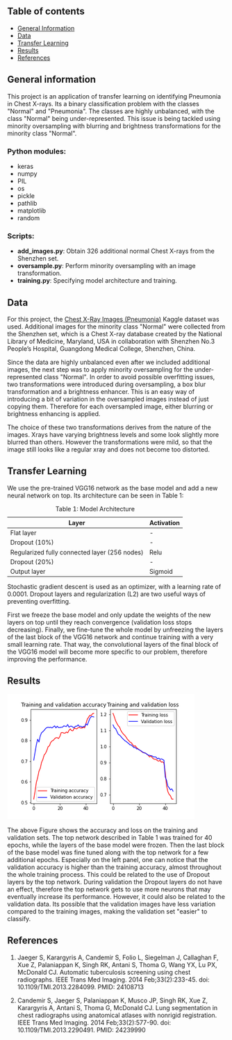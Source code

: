## Table of contents
* [General Information](#general)
* [Data](#data)
* [Transfer Learning](#transfer_learning)
* [Results](#results)
* [References](#ref)

## General information
This project is an application of transfer learning on identifying Pneumonia in Chest X-rays. Its a binary classification problem with the classes "Normal" and "Pneumonia". The classes are highly unbalanced, with the class "Normal" being under-represented. This issue is being tackled using minority oversampling with blurring and brightness transformations for the minority class "Normal".      

### Python modules:
- keras
- numpy
- PIL
- os
- pickle
- pathlib
- matplotlib
- random

### Scripts:
- **add_images.py**: Obtain 326 additional normal Chest X-rays from the Shenzhen set.
- **oversample.py**: Perform minority oversampling with an image transformation.
- **training.py**: Specifying model architecture and training.

## Data
For this project, the [Chest X-Ray Images (Pneumonia)](https://www.kaggle.com/paultimothymooney/chest-xray-pneumonia) Kaggle dataset was used. Additional images for the minority class "Normal" were collected from the Shenzhen set, which is a Chest X-ray database created by the National Library of Medicine, Maryland, USA in collaboration with Shenzhen No.3 People’s Hospital, Guangdong Medical College, Shenzhen, China.

Since the data are highly unbalanced even after we included additional images, the next step was to apply minority oversampling for the under-represented class "Normal". In order to avoid possible overfitting issues, two transformations were introduced during oversampling, a box blur transformation and a brightness enhancer. This is an easy way of introducing a bit of variation in the oversampled images instead of just copying them. Therefore for each oversampled image, either blurring or brightness enhancing is applied.

The choice of these two transformations derives from the nature of the images. Xrays have varying brightness levels and some look slightly more blurred than others. However the transformations were mild, so that the image still looks like a regular xray and does not become too distorted.   


## Transfer Learning
We use the pre-trained VGG16 network as the base model and add a new neural network on top. Its architecture can be seen in Table 1:

<table>
    <caption>Table 1: Model Architecture</caption>
    <thead>
      <tr>
        <th>Layer</th>
        <th>Activation</th>
      </tr>
    </thead>
    <tbody>
        <tr>
            <td>Flat layer</td>
            <td>-</td>
        </tr>
        <tr>
            <td>Dropout (10%)</td>
            <td>-</td>
        <tr>
            <td>Regularized fully connected layer (256 nodes)</td>
            <td>Relu</td>
        <tr>
            <td>Dropout (20%)</td>
            <td>-</td>
        <tr>
            <td>Output layer</td>
            <td>Sigmoid</td>
        <tr>
        </tr>
    </tbody>
  </table>

Stochastic gradient descent is used as an optimizer, with a learning rate of 0.0001. Dropout layers and regularization (L2) are two useful ways of preventing overfitting. 


First we freeze the base model and only update the weights of the new layers on top until they reach convergence (validation loss stops decreasing). Finally, we fine-tune the whole model by unfreezing the layers of the last block of the VGG16 network and continue training with a very small learning rate. That way, the convolutional layers of the final block of the VGG16 model will become more specific to our problem, therefore improving the performance.   

## Results

![Final_Acc_Loss.png](Figures/Final_Acc_Loss.png)

The above Figure shows the accuracy and loss on the training and validation sets. The top network described in Table 1 was trained for 40 epochs, while the layers of the base model were frozen. Then the last block of the base model was fine tuned along with the top network for a few additional epochs. Especially on the left panel, one can notice that the validation accuracy is higher than the training accuracy, almost throughout the whole training process. This could be related to the use of Dropout layers by the top network. During validation the Dropout layers do not have an effect, therefore the top network gets to use more neurons that may eventually increase its performance. However, it could also be related to the validation data. Its possible that the validation images have less variation compared to the training images, making the validation set "easier" to classify.   

## References
1) Jaeger S, Karargyris A, Candemir S, Folio L, Siegelman J, Callaghan F, Xue Z, Palaniappan K, Singh RK, Antani S, Thoma G, Wang YX, Lu PX, McDonald CJ.  Automatic tuberculosis screening using chest radiographs. IEEE Trans Med Imaging. 2014 Feb;33(2):233-45. doi: 10.1109/TMI.2013.2284099. PMID: 24108713

2) Candemir S, Jaeger S, Palaniappan K, Musco JP, Singh RK, Xue Z, Karargyris A, Antani S, Thoma G, McDonald CJ. Lung segmentation in chest radiographs using anatomical atlases with nonrigid registration. IEEE Trans Med Imaging. 2014 Feb;33(2):577-90. doi: 10.1109/TMI.2013.2290491. PMID: 24239990
